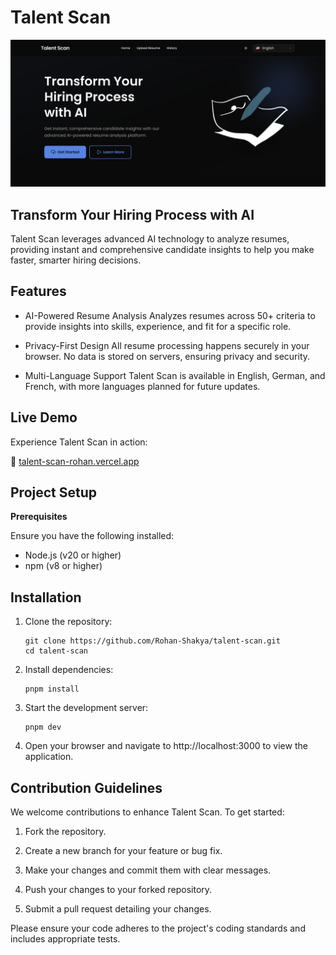 # Talent Scan

![Preview](https://raw.githubusercontent.com/Rohan-Shakya/talent-scan/refs/heads/main/public/preview.png)

## Transform Your Hiring Process with AI

Talent Scan leverages advanced AI technology to analyze resumes, providing instant and comprehensive candidate insights to help you make faster, smarter hiring decisions.

## Features

- AI-Powered Resume Analysis
  Analyzes resumes across 50+ criteria to provide insights into skills, experience, and fit for a specific role.

- Privacy-First Design
  All resume processing happens securely in your browser. No data is stored on servers, ensuring privacy and security.

- Multi-Language Support
  Talent Scan is available in English, German, and French, with more languages planned for future updates.

## Live Demo

Experience Talent Scan in action:

🔗 [talent-scan-rohan.vercel.app](https://talent-scan-rohan.vercel.app/?utm_source=github.com)

## Project Setup

**Prerequisites**

Ensure you have the following installed:

- Node.js (v20 or higher)
- npm (v8 or higher)

## Installation

1. Clone the repository:

   ```
   git clone https://github.com/Rohan-Shakya/talent-scan.git
   cd talent-scan
   ```

2. Install dependencies:

   ```
   pnpm install
   ```

3. Start the development server:

   ```
   pnpm dev
   ```

4. Open your browser and navigate to http://localhost:3000 to view the application.

## Contribution Guidelines

We welcome contributions to enhance Talent Scan. To get started:

1. Fork the repository.

2. Create a new branch for your feature or bug fix.

3. Make your changes and commit them with clear messages.

4. Push your changes to your forked repository.

5. Submit a pull request detailing your changes.

Please ensure your code adheres to the project's coding standards and includes appropriate tests.
